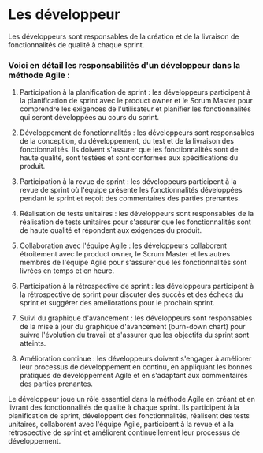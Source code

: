  # Les développeur 
 
 Les développeurs sont responsables de la création et de la livraison de fonctionnalités de qualité à chaque sprint.

 ### Voici en détail les responsabilités d'un développeur dans la méthode Agile :

1. Participation à la planification de sprint : les développeurs participent à la planification de sprint avec le product owner et le Scrum Master pour comprendre les exigences de l'utilisateur et planifier les fonctionnalités qui seront développées au cours du sprint.

2. Développement de fonctionnalités : les développeurs sont responsables de la conception, du développement, du test et de la livraison des fonctionnalités. Ils doivent s'assurer que les fonctionnalités sont de haute qualité, sont testées et sont conformes aux spécifications du produit.

3. Participation à la revue de sprint : les développeurs participent à la revue de sprint où l'équipe présente les fonctionnalités développées pendant le sprint et reçoit des commentaires des parties prenantes.

4. Réalisation de tests unitaires : les développeurs sont responsables de la réalisation de tests unitaires pour s'assurer que les fonctionnalités sont de haute qualité et répondent aux exigences du produit.

5. Collaboration avec l'équipe Agile : les développeurs collaborent étroitement avec le product owner, le Scrum Master et les autres membres de l'équipe Agile pour s'assurer que les fonctionnalités sont livrées en temps et en heure.

6. Participation à la rétrospective de sprint : les développeurs participent à la rétrospective de sprint pour discuter des succès et des échecs du sprint et suggérer des améliorations pour le prochain sprint.

7. Suivi du graphique d'avancement : les développeurs sont responsables de la mise à jour du graphique d'avancement (burn-down chart) pour suivre l'évolution du travail et s'assurer que les objectifs du sprint sont atteints.

8. Amélioration continue : les développeurs doivent s'engager à améliorer leur processus de développement en continu, en appliquant les bonnes pratiques de développement Agile et en s'adaptant aux commentaires des parties prenantes.

Le développeur joue un rôle essentiel dans la méthode Agile en créant et en livrant des fonctionnalités de qualité à chaque sprint. Ils participent à la planification de sprint, développent des fonctionnalités, réalisent des tests unitaires, collaborent avec l'équipe Agile, participent à la revue et à la rétrospective de sprint et améliorent continuellement leur processus de développement.